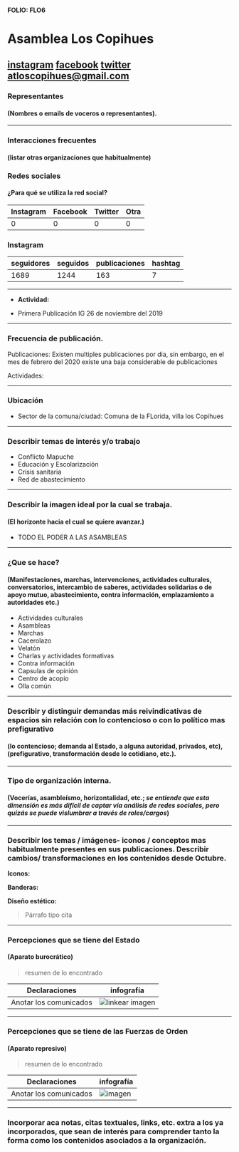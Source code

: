 #### FOLIO: FLO6
# Asamblea Los Copihues

[instagram](https://www.instagram.com/asambleaterritorialloscopihues/)
[facebook](https://www.facebook.com/at.loscopihues.94)
[twitter]()
<atloscopihues@gmail.com>
---

### Representantes
#### (Nombres o emails de voceros o representantes).

---
### Interacciones frecuentes
#### (listar otras organizaciones que habitualmente)

### Redes sociales
#### ¿Para qué se utiliza la red social?
| Instagram | Facebook | Twitter | Otra 
|---|---|---|---|
|0|0|0|0|

### **Instagram**
| seguidores | seguidos | publicaciones | hashtag |
|---|---|---|---|
|1689|1244|163|7|

---

* **Actividad:**   

* Primera Publicación IG 26 de noviembre del 2019

---
### Frecuencia de publicación.

Publicaciones: Existen multiples publicaciones por dia, sin embargo, en el mes de febrero del 2020 existe una baja considerable de publicaciones

Actividades:

---
### Ubicación
* Sector de la comuna/ciudad: Comuna de la FLorida, villa los Copihues

---
### Describir temas de interés y/o trabajo

* Conflicto Mapuche
* Educación y Escolarización
* Crisis sanitaria 
* Red de abastecimiento 

---
### Describir la imagen ideal por la cual se trabaja.
#### (El horizonte hacia el cual se quiere avanzar.)

* TODO EL PODER A LAS ASAMBLEAS

---
### ¿Que se hace?
#### (Manifestaciones, marchas, intervenciones, actividades culturales, conversatorios, intercambio de saberes, actividades solidarias o de apoyo mutuo, abastecimiento, contra información, emplazamiento a autoridades etc.)

* Actividades culturales
* Asambleas 
* Marchas
* Cacerolazo 
* Velatón 
* Charlas y actividades formativas
* Contra información 
* Capsulas de opinión
* Centro de acopio
* Olla común 

---
### Describir y distinguir demandas más reivindicativas de espacios sin relación con lo contencioso o con lo político mas prefigurativo
#### (lo contencioso; demanda al Estado, a alguna autoridad, privados, etc), (prefigurativo, transformación desde lo cotidiano, etc.).

---
### Tipo de organización interna.
#### (Vocerías, asambleísmo, horizontalidad, etc.; *se entiende que esta dimensión es más difícil de captar vía análisis de redes sociales, pero quizás se puede vislumbrar a través de roles/cargos*)

---
### Describir los temas / imágenes- iconos / conceptos mas habitualmente presentes en sus publicaciones. Describir cambios/ transformaciones en los contenidos desde Octubre.

**Iconos:**

**Banderas:**

**Diseño estético:**

> Párrafo tipo cita 

---
### Percepciones que se tiene del Estado
#### (Aparato burocrático)
> resumen de lo encontrado

| Declaraciones | infografía | 
|---|---|
|Anotar los comunicados | ![linkear imagen]() |

---
### Percepciones que se tiene de las Fuerzas de Orden
#### (Aparato represivo)
> resumen de lo encontrado

| Declaraciones | infografía | 
|---|---|
|Anotar los comunicados | ![imagen]() |


---
### Incorporar aca notas, citas textuales, links, etc. extra a los ya incorporados, que sean de interés para comprender tanto la forma como los contenidos asociados a la organización.
